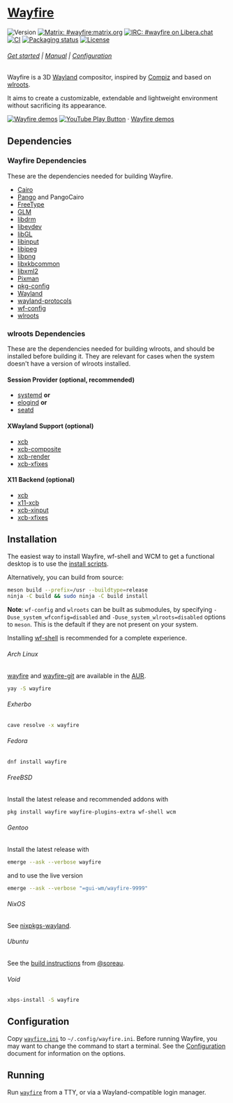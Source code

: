 # [Wayfire]

[Wayfire]: https://wayfire.org

![Version](https://img.shields.io/github/v/release/WayfireWM/wayfire)
[![Matrix: #wayfire:matrix.org](https://img.shields.io/badge/matrix-%23wayfire%3Amatrix.org-blue)](https://matrix.to/#/#wayfire:matrix.org)
[![IRC: #wayfire on Libera.chat](https://img.shields.io/badge/IRC-%23wayfire%20at%20libera.chat-green)](https://web.libera.chat/#wayfire)
[![CI](https://github.com/WayfireWM/wayfire/workflows/CI/badge.svg)](https://github.com/WayfireWM/wayfire/actions)
[![Packaging status](https://repology.org/badge/tiny-repos/wayfire.svg)](https://repology.org/project/wayfire/versions)
[![License](https://img.shields.io/github/license/WayfireWM/wayfire)](LICENSE)

###### [Get started] | [Manual] | [Configuration]

[Get started]: https://github.com/WayfireWM/wayfire/wiki/Tutorial
[Manual]: https://github.com/WayfireWM/wayfire/wiki/General
[Configuration]: https://github.com/WayfireWM/wayfire/wiki/Configuration

Wayfire is a 3D [Wayland] compositor, inspired by [Compiz] and based on [wlroots].

It aims to create a customizable, extendable and lightweight environment without sacrificing its appearance.

[![Wayfire demos](https://img.youtube.com/vi_webp/2PtNzxDsxYM/maxresdefault.webp)](https://youtube.com/playlist?list=PLb7YRKEhWEBUIoT-a29UoJW9mhfzjpNle "YouTube – Wayfire demos")
[![YouTube Play Button](https://www.iconfinder.com/icons/317714/download/png/16)](https://youtube.com/playlist?list=PLb7YRKEhWEBUIoT-a29UoJW9mhfzjpNle) · [Wayfire demos](https://youtube.com/playlist?list=PLb7YRKEhWEBUIoT-a29UoJW9mhfzjpNle)

[Wayland]: https://wayland.freedesktop.org
[wlroots]: https://github.com/swaywm/wlroots
[Compiz]: https://launchpad.net/compiz

## Dependencies

### Wayfire Dependencies

These are the dependencies needed for building Wayfire.

- [Cairo](https://cairographics.org)
- [Pango](https://pango.gnome.org/) and PangoCairo
- [FreeType](https://freetype.org)
- [GLM](https://glm.g-truc.net)
- [libdrm](https://dri.freedesktop.org/wiki/DRM/)
- [libevdev](https://freedesktop.org/wiki/Software/libevdev/)
- [libGL](https://mesa3d.org)
- [libinput](https://freedesktop.org/wiki/Software/libinput/)
- [libjpeg](https://libjpeg-turbo.org)
- [libpng](http://libpng.org/pub/png/libpng.html)
- [libxkbcommon](https://xkbcommon.org)
- [libxml2](http://xmlsoft.org/)
- [Pixman](https://pixman.org)
- [pkg-config](https://freedesktop.org/wiki/Software/pkg-config/)
- [Wayland](https://wayland.freedesktop.org)
- [wayland-protocols](https://gitlab.freedesktop.org/wayland/wayland-protocols)
- [wf-config](https://github.com/WayfireWM/wf-config)
- [wlroots](https://github.com/swaywm/wlroots)

### wlroots Dependencies

These are the dependencies needed for building wlroots, and should be installed before building it.
They are relevant for cases when the system doesn't have a version of wlroots installed.

#### Session Provider (optional, recommended)

- [systemd](https://systemd.io/) **or**
- [elogind](https://github.com/elogind/elogind) **or**
- [seatd](https://git.sr.ht/~kennylevinsen/seatd)

#### XWayland Support (optional)

- [xcb](https://xcb.freedesktop.org/)
- [xcb-composite](https://xorg.freedesktop.org/wiki/)
- [xcb-render](https://xorg.freedesktop.org/wiki/)
- [xcb-xfixes](https://xorg.freedesktop.org/wiki/)

#### X11 Backend (optional)

- [xcb](https://xcb.freedesktop.org/)
- [x11-xcb](https://xcb.freedesktop.org/)
- [xcb-xinput](https://xorg.freedesktop.org/wiki/)
- [xcb-xfixes](https://xorg.freedesktop.org/wiki/)

## Installation

The easiest way to install Wayfire, wf-shell and WCM to get a functional desktop is to use the [install scripts](https://github.com/WayfireWM/wf-install).

Alternatively, you can build from source:

``` sh
meson build --prefix=/usr --buildtype=release
ninja -C build && sudo ninja -C build install
```

**Note**: `wf-config` and `wlroots` can be built as submodules, by specifying
`-Duse_system_wfconfig=disabled` and `-Duse_system_wlroots=disabled` options to `meson`.
This is the default if they are not present on your system.

Installing [wf-shell](https://github.com/WayfireWM/wf-shell) is recommended for a complete experience.

###### Arch Linux

[wayfire] and [wayfire-git] are available in the [AUR].

``` sh
yay -S wayfire
```

[AUR]: https://aur.archlinux.org
[wayfire]: https://aur.archlinux.org/packages/wayfire/
[wayfire-git]: https://aur.archlinux.org/packages/wayfire-git/

###### Exherbo

``` sh
cave resolve -x wayfire
```

###### Fedora

``` sh
dnf install wayfire
```

###### FreeBSD
Install the latest release and recommended addons with
``` sh
pkg install wayfire wayfire-plugins-extra wf-shell wcm
```

###### Gentoo
Install the latest release with
```sh
emerge --ask --verbose wayfire
```
and to use the live version
```sh
emerge --ask --verbose "=gui-wm/wayfire-9999"
```

###### NixOS

See [nixpkgs-wayland].

[nixpkgs-wayland]: https://github.com/colemickens/nixpkgs-wayland

###### Ubuntu

See the [build instructions][Ubuntu build instructions] from [@soreau].

[@soreau]: https://github.com/soreau
[Ubuntu build instructions]: http://blog.northfield.ws/wayfire/

###### Void

``` sh
xbps-install -S wayfire
```

## Configuration

Copy [`wayfire.ini`] to `~/.config/wayfire.ini`.
Before running Wayfire, you may want to change the command to start a terminal.
See the [Configuration] document for information on the options.

[`wayfire.ini`]: wayfire.ini

## Running

Run [`wayfire`][Manual] from a TTY, or via a Wayland-compatible login manager.
